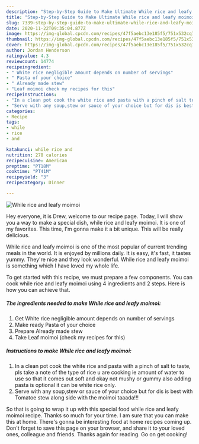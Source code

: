 ```yaml
---
description: "Step-by-Step Guide to Make Ultimate While rice and leafy moimoi"
title: "Step-by-Step Guide to Make Ultimate While rice and leafy moimoi"
slug: 7339-step-by-step-guide-to-make-ultimate-while-rice-and-leafy-moimoi
date: 2020-11-22T09:35:04.877Z
image: https://img-global.cpcdn.com/recipes/47f5aebc13e185f5/751x532cq70/while-rice-and-leafy-moimoi-recipe-main-photo.jpg
thumbnail: https://img-global.cpcdn.com/recipes/47f5aebc13e185f5/751x532cq70/while-rice-and-leafy-moimoi-recipe-main-photo.jpg
cover: https://img-global.cpcdn.com/recipes/47f5aebc13e185f5/751x532cq70/while-rice-and-leafy-moimoi-recipe-main-photo.jpg
author: Jordan Henderson
ratingvalue: 4.3
reviewcount: 14774
recipeingredient:
- " White rice negligible amount depends on number of servings"
- " Pasta of your choice"
- " Already made stew"
- "Leaf moimoi check my recipes for this"
recipeinstructions:
- "In a clean pot cook the white rice and pasta with a pinch of salt to taste, pls take a note of the type of rice u are cooking ie amount of water to use so that it comes out soft and okay not mushy or gummy also adding pasta is optional it can be white rice only."
- "Serve with any soup,stew or sauce of your choice but for dis is best with Tomatoe stew along side with the moimoi taaada!!!"
categories:
- Recipe
tags:
- while
- rice
- and

katakunci: while rice and 
nutrition: 278 calories
recipecuisine: American
preptime: "PT18M"
cooktime: "PT41M"
recipeyield: "3"
recipecategory: Dinner

---
```



![While rice and leafy moimoi](https://img-global.cpcdn.com/recipes/47f5aebc13e185f5/751x532cq70/while-rice-and-leafy-moimoi-recipe-main-photo.jpg)

Hey everyone, it is Drew, welcome to our recipe page. Today, I will show you a way to make a special dish, while rice and leafy moimoi. It is one of my favorites. This time, I'm gonna make it a bit unique. This will be really delicious.

While rice and leafy moimoi is one of the most popular of current trending meals in the world. It is enjoyed by millions daily. It is easy, it's fast, it tastes yummy. They're nice and they look wonderful. While rice and leafy moimoi is something which I have loved my whole life.




To get started with this recipe, we must prepare a few components. You can cook while rice and leafy moimoi using 4 ingredients and 2 steps. Here is how you can achieve that.

<!--inarticleads1-->

##### The ingredients needed to make While rice and leafy moimoi:

1. Get  White rice negligible amount depends on number of servings
1. Make ready  Pasta of your choice
1. Prepare  Already made stew
1. Take Leaf moimoi (check my recipes for this)




<!--inarticleads2-->

##### Instructions to make While rice and leafy moimoi:

1. In a clean pot cook the white rice and pasta with a pinch of salt to taste, pls take a note of the type of rice u are cooking ie amount of water to use so that it comes out soft and okay not mushy or gummy also adding pasta is optional it can be white rice only.
1. Serve with any soup,stew or sauce of your choice but for dis is best with Tomatoe stew along side with the moimoi taaada!!!




So that is going to wrap it up with this special food while rice and leafy moimoi recipe. Thanks so much for your time. I am sure that you can make this at home. There's gonna be interesting food at home recipes coming up. Don't forget to save this page on your browser, and share it to your loved ones, colleague and friends. Thanks again for reading. Go on get cooking!

